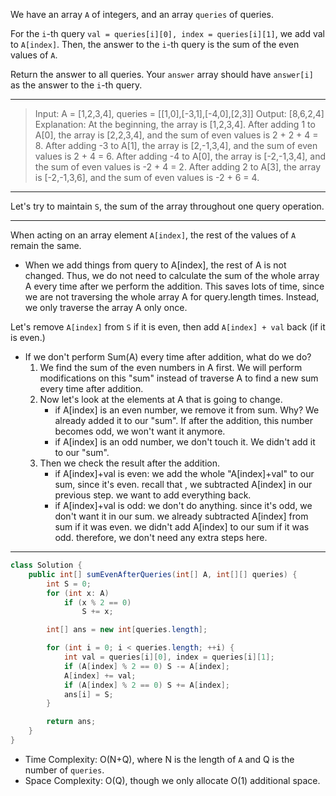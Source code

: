 We have an array `A` of integers, and an array `queries` of queries.

For the `i`-th query `val = queries[i][0], index = queries[i][1]`, we add val to `A[index]`.  Then, the answer to the `i`-th query is the sum of the even values of `A`.

Return the answer to all queries.  Your `answer` array should have `answer[i]` as the answer to the `i`-th query.

---

> Input: A = [1,2,3,4], queries = [[1,0],[-3,1],[-4,0],[2,3]]
> Output: [8,6,2,4]
> Explanation: 
> At the beginning, the array is [1,2,3,4].
> After adding 1 to A[0], the array is [2,2,3,4], and the sum of even values is 2 + 2 + 4 = 8.
> After adding -3 to A[1], the array is [2,-1,3,4], and the sum of even values is 2 + 4 = 6.
> After adding -4 to A[0], the array is [-2,-1,3,4], and the sum of even values is -2 + 4 = 2.
> After adding 2 to A[3], the array is [-2,-1,3,6], and the sum of even values is -2 + 6 = 4.

---

Let's try to maintain `S`, the sum of the array throughout one query operation.

---

When acting on an array element `A[index]`, the rest of the values of `A` remain the same.

- When we add things from query to A[index], the rest of A is not changed. Thus, we do not need to
  calculate the sum of the whole array A every time after we perform the addition.
  This saves lots of time, since we are not traversing the whole array A for query.length times.
  Instead, we only traverse the array A only once.

Let's remove `A[index]` from `S` if it is even, then add `A[index] + val` back (if it is even.)

- If we don't perform Sum(A) every time after addition, what do we do?
  1. We find the sum of the even numbers in A first. We will perform modifications on this "sum"
     instead of traverse A to find a new sum every time after addition.
  2. Now let's look at the elements at A that is going to change.
     - if A[index] is an even number, we remove it from sum. Why?
       We already added it to our "sum". If after the addition, this number becomes odd, we won't want it anymore.
     - if A[index] is an odd number, we don't touch it. We didn't add it to our "sum".
  3. Then we check the result after the addition.
     - if A[index]+val is even:
       we add the whole "A[index]+val" to our sum, since it's even.
       recall that , we subtracted A[index] in our previous step. we want to add everything back.
     - if A[index]+val is odd:
       we don't do anything.
       since it's odd, we don't want it in our sum.
       we already subtracted A[index] from sum if it was even.
       we didn't add A[index] to our sum if it was odd.
       therefore, we don't need any extra steps here.

---

```java
class Solution {
    public int[] sumEvenAfterQueries(int[] A, int[][] queries) {
        int S = 0;
        for (int x: A)
            if (x % 2 == 0)
                S += x;

        int[] ans = new int[queries.length];

        for (int i = 0; i < queries.length; ++i) {
            int val = queries[i][0], index = queries[i][1];
            if (A[index] % 2 == 0) S -= A[index];
            A[index] += val;
            if (A[index] % 2 == 0) S += A[index];
            ans[i] = S;
        }

        return ans;
    }
}
```

- Time Complexity: O(N+Q), where N is the length of `A` and Q is the number of `queries`.
- Space Complexity: O(Q), though we only allocate O(1) additional space. 

